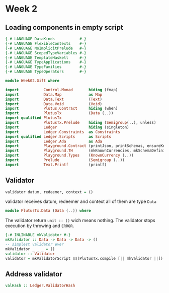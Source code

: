 # Week 2

## Loading components in empty script

```haskell
{-# LANGUAGE DataKinds           #-}
{-# LANGUAGE FlexibleContexts    #-}
{-# LANGUAGE NoImplicitPrelude   #-}
{-# LANGUAGE ScopedTypeVariables #-}
{-# LANGUAGE TemplateHaskell     #-}
{-# LANGUAGE TypeApplications    #-}
{-# LANGUAGE TypeFamilies        #-}
{-# LANGUAGE TypeOperators       #-}

module Week02.Gift where

import           Control.Monad       hiding (fmap)
import           Data.Map            as Map
import           Data.Text           (Text)
import           Data.Void           (Void)
import           Plutus.Contract     hiding (when)
import           PlutusTx            (Data (..))
import qualified PlutusTx
import           PlutusTx.Prelude    hiding (Semigroup(..), unless)
import           Ledger              hiding (singleton)
import           Ledger.Constraints  as Constraints
import qualified Ledger.Scripts      as Scripts
import           Ledger.Ada          as Ada
import           Playground.Contract (printJson, printSchemas, ensureKnownCurrencies, stage)
import           Playground.TH       (mkKnownCurrencies, mkSchemaDefinitions)
import           Playground.Types    (KnownCurrency (..))
import           Prelude             (Semigroup (..))
import           Text.Printf         (printf)
```

## Validator

```haskell
validator datum, redeemer, context = ()
```

validator receives
datum, redeemer and context all of them are type `Data`

```haskell
module PlutusTx.Data (Data (..)) where
```

The validator return `unit :: ()` wich means nothing. The validator stops execution by throwing and `ERROR`.

```haskell
{-# INLINABLE mkValidator #-}
mkValidator :: Data -> Data -> Data -> ()
-- simplest validator ever
mkValidator _ _ _ = ()
validator :: Validator
validator = mkValidatorScript $$(PlutusTx.compile [|| mkValidator ||])
```

## Address validator

```haskell
valHash :: Ledger.ValidatorHash
```
